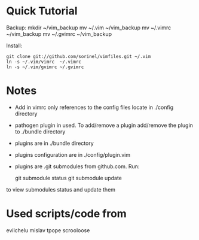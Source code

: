 Quick Tutorial
==============

Backup:
    mkdir ~/vim_backup
    mv ~/.vim ~/vim_backup
    mv ~/.vimrc ~/vim_backup
    mv ~/.gvimrc ~/vim_backup

Install:

    git clone git://github.com/sorinel/vimfiles.git ~/.vim
    ln -s ~/.vim/vimrc  ~/.vimrc
    ln -s ~/.vim/gvimrc ~/.gvimrc

Notes
=====
* Add in vimrc only references to the config files locate in ./config directory

* pathogen plugin in used. To add/remove a plugin add/remove the plugin to ./bundle directory
* plugins are in ./bundle directory
* plugins configuration are in ./config/plugin.vim
* plugins are .git submodules from github.com. Run:

    git submodule status
    git submodule update

to view submodules status and update them
  
Used scripts/code from
===========
evilchelu
mislav
tpope
scrooloose

